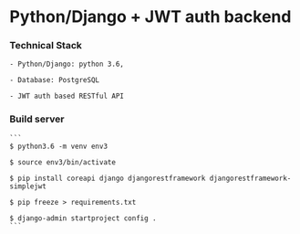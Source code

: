 Python/Django + JWT auth backend
================================

### Technical Stack

	- Python/Django: python 3.6,

	- Database: PostgreSQL

	- JWT auth based RESTful API

### Build server

	```
	$ python3.6 -m venv env3

	$ source env3/bin/activate

	$ pip install coreapi django djangorestframework djangorestframework-simplejwt

	$ pip freeze > requirements.txt

	$ django-admin startproject config .
	```